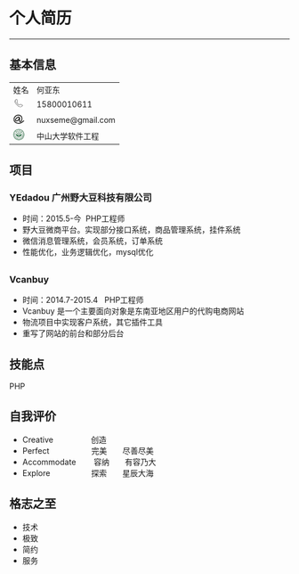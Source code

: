 # 个人简历
***

## 基本信息
<table>
<tr>
<td>姓名</td>
<td>何亚东</td>
</tr>
<tr>
<td><img src='Image/call.png' width='20' height="20"/></td>
<td>15800010611</td>
</tr>
<tr>
<td><img src='Image/email.png'  width='20' height="20"/></td>
<td>nuxseme@gmail.com</td>
</tr>
<tr><td><img src='Image/sunyatsen.jpg'  width='20' height="20"/></td>
<td>中山大学软件工程</td></tr>
</table>

## 项目
### YEdadou 广州野大豆科技有限公司
* 时间：2015.5-今 &nbsp;PHP工程师
* 野大豆微商平台。实现部分接口系统，商品管理系统，挂件系统
* 微信消息管理系统，会员系统，订单系统
* 性能优化，业务逻辑优化，mysql优化

##
### Vcanbuy
* 时间：2014.7-2015.4	&nbsp;&nbsp;PHP工程师
* Vcanbuy 是一个主要面向对象是东南亚地区用户的代购电商网站
* 物流项目中实现客户系统，其它插件工具
* 重写了网站的前台和部分后台

## 技能点
PHP 

## 自我评价

* Creative		　　　　&nbsp;&nbsp;创造
* Perfect		　　　　&nbsp;&nbsp;&nbsp;&nbsp;完美　　尽善尽美
* Accommodate	　　容纳　　有容乃大
* Explore		　　　　　探索　　星辰大海



## 格志之至
* 技术
* 极致
* 简约
* 服务



